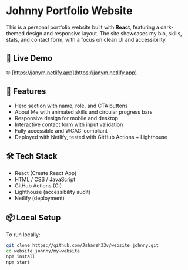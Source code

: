 # Johnny Portfolio Website

This is a personal portfolio website built with **React**, featuring a dark-themed design and responsive layout. The site showcases my bio, skills, stats, and contact form, with a focus on clean UI and accessibility.

## 🚀 Live Demo

🌐 [https://janym.netlify.app](https://janym.netlify.app)

## 📌 Features

- Hero section with name, role, and CTA buttons
- About Me with animated skills and circular progress bars
- Responsive design for mobile and desktop
- Interactive contact form with input validation
- Fully accessible and WCAG-compliant
- Deployed with Netlify, tested with GitHub Actions + Lighthouse

## 🛠 Tech Stack

- React (Create React App)
- HTML / CSS / JavaScript
- GitHub Actions (CI)
- Lighthouse (accessibility audit)
- Netlify (deployment)

## 📦 Local Setup

To run locally:

```bash
git clone https://github.com/Jsharsh33v/website_johnny.git
cd website_johnny/my-website
npm install
npm start
